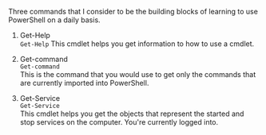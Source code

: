 Three commands that I consider to be the building blocks of learning to
use PowerShell on a daily basis. 
1. Get-Help  
`Get-Help`
This cmdlet helps you get information to how to use a cmdlet. 

2. Get-command  
`Get-command`   
This is the command that you would use to get only the commands that are
currently imported into PowerShell.

3. Get-Service  
`Get-Service`  
This cmdlet helps you get the objects that represent the started and stop
services on the computer. You're currently logged into.